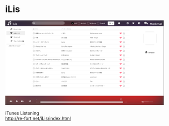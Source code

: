 iLis
====

![](https://raw.githubusercontent.com/re-fort/iLis/gh-pages/img/iLis/sample.png)

iTunes Listening<br />
http://re-fort.net/iLis/index.html
